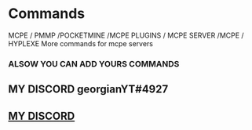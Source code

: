 # Commands
MCPE / PMMP /POCKETMINE /MCPE PLUGINS / MCPE SERVER /MCPE / HYPLEXE
More commands for mcpe servers
### ALSOW YOU CAN ADD YOURS COMMANDS
## MY DISCORD georgianYT#4927
## [MY DISCORD](https://discord.gg/e6uH6KF)
